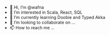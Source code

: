 - 👋 Hi, I’m @wafna
- 👀 I’m interested in Scala, React, SQL
- 🌱 I’m currently learning Doobie and Typed Akka
- 💞️ I’m looking to collaborate on ...
- 📫 How to reach me ...

<!---
wafna/wafna is a ✨ special ✨ repository because its `README.md` (this file) appears on your GitHub profile.
You can click the Preview link to take a look at your changes.
--->
